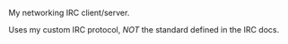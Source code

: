 My networking IRC client/server. 

Uses my custom IRC protocol, *NOT* the standard defined in the
IRC docs. 
